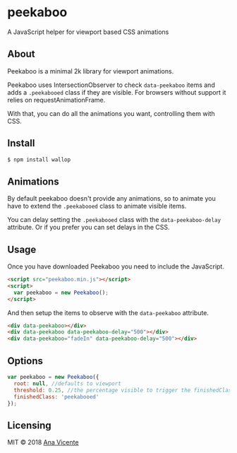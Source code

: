 # peekaboo

A JavaScript helper for viewport based CSS animations

## About

Peekaboo is a minimal 2k library for viewport animations.

Peekaboo uses IntersectionObserver to check `data-peekaboo` items and adds a `.peekabooed` class if they are visible. For browsers without support it relies on requestAnimationFrame.

With that, you can do all the animations you want, controlling them with CSS.

## Install

```bash
$ npm install wallop
```

## Animations

By default peekaboo doesn't provide any animations, so to animate you have to extend the `.peekabooed` class to animate visible items.

You can delay setting the `.peekabooed` class with the `data-peekaboo-delay` attribute. Or if you prefer you can set delays in the CSS.

## Usage

Once you have downloaded Peekaboo you need to include the JavaScript.

```html
<script src="peekaboo.min.js"></script>
<script>
  var peekaboo = new Peekaboo();
</script>
```

And then setup the items to observe with the `data-peekaboo` attribute.

```html
<div data-peekaboo></div>
<div data-peekaboo data-peekaboo-delay="500"></div>
<div data-peekaboo="fadeIn" data-peekaboo-delay="500"></div>
```

## Options

```js
var peekaboo = new Peekaboo({
  root: null, //defaults to viewport
  threshold: 0.25, //the percentage visible to trigger the finishedClass
  finishedClass: 'peekabooed'
});
```

## Licensing

MIT © 2018 [Ana Vicente](http://anavicente.me)

